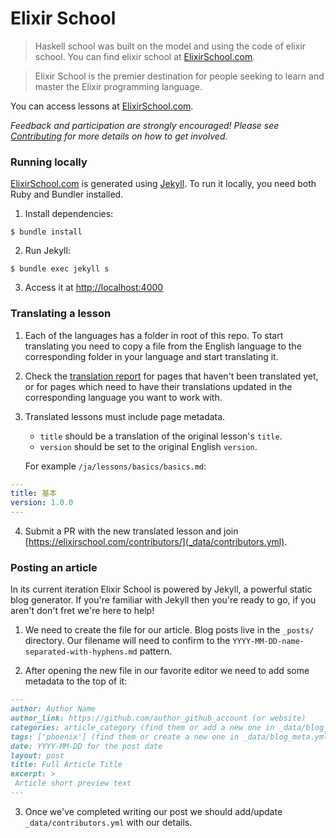 # Elixir School

> Haskell school was built on the model and using the code of elixir school.
> You can find elixir school at [ElixirSchool.com](https://elixirschool.com).

> Elixir School is the premier destination for people seeking to learn and master the Elixir programming language.

You can access lessons at [ElixirSchool.com](https://elixirschool.com).

_Feedback and participation are strongly encouraged! Please see [Contributing](CONTRIBUTING.md) for more details on how to get involved._

### Running locally

[ElixirSchool.com](https://elixirschool.com) is generated using [Jekyll](https://github.com/jekyll/jekyll).
To run it locally, you need both Ruby and Bundler installed.

1. Install dependencies:

  ```shell
  $ bundle install
  ```

2. Run Jekyll:

  ```shell
  $ bundle exec jekyll s
  ```

3. Access it at [http://localhost:4000](http://localhost:4000)

### Translating a lesson

1. Each of the languages has a folder in root of this repo. To start translating you need to copy a file from the English language to the corresponding folder in your language and start translating it.

2. Check the [translation report](https://elixirschool.com/pt/report/) for pages that haven't been translated yet, or for pages which need to have their translations updated in the corresponding language you want to work with.

3. Translated lessons must include page metadata.
   * `title` should be a translation of the original lesson's `title`.
   * `version` should be set to the original English `version`.

   For example `/ja/lessons/basics/basics.md`:

  ```yaml
  ---
  title: 基本
  version: 1.0.0
  ---
  ```

4. Submit a PR with the new translated lesson and join [https://elixirschool.com/contributors/](_data/contributors.yml).

### Posting an article

In its current iteration Elixir School is powered by Jekyll, a powerful static blog generator. If you're familiar with Jekyll then you're ready to go, if you aren't don't fret we're here to help!

1. We need to create the file for our article. Blog posts live in the `_posts/` directory. Our filename will need to confirm to the `YYYY-MM-DD-name-separated-with-hyphens.md` pattern.

2. After opening the new file in our favorite editor we need to add some metadata to the top of it:

```markdown
---
author: Author Name
author_link: https://github.com/author_github_account (or website)
categories: article_category (find them or add a new one in _data/blog_meta.yml)
tags: ['phoenix'] (find them or create a new one in _data/blog_meta.yml)
date: YYYY-MM-DD for the post date
layout: post
title: Full Article Title
excerpt: >
 Article short preview text
---
```

3. Once we've completed writing our post we should add/update `_data/contributors.yml` with our details.

